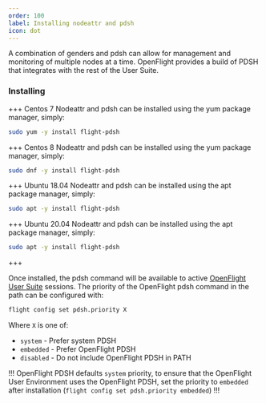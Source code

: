 ```yaml
---
order: 100
label: Installing nodeattr and pdsh
icon: dot
---
```


A combination of genders and pdsh can allow for management and monitoring of multiple nodes at a time. OpenFlight provides a build of PDSH that integrates with the rest of the User Suite.

### Installing

+++ Centos 7
Nodeattr and pdsh can be installed using the yum package manager, simply:

```bash
sudo yum -y install flight-pdsh
```
+++ Centos 8
Nodeattr and pdsh can be installed using the yum package manager, simply:

```bash
sudo dnf -y install flight-pdsh
```

+++ Ubuntu 18.04
Nodeattr and pdsh can be installed using the apt package manager, simply:

```bash
sudo apt -y install flight-pdsh
```
+++ Ubuntu 20.04
Nodeattr and pdsh can be installed using the apt package manager, simply:

```bash
sudo apt -y install flight-pdsh
```
+++

Once installed, the pdsh command will be available to active [OpenFlight User Suite](/flight_environment_usage/#what-is-the-flight-user-suite) sessions. The priority of the OpenFlight pdsh command in the path can be configured with:

```bash
flight config set pdsh.priority X
```

Where `X` is one of:

- `system` - Prefer system PDSH
- `embedded` - Prefer OpenFlight PDSH
- `disabled` - Do not include OpenFlight PDSH in PATH

!!!
OpenFlight PDSH defaults `system` priority, to ensure that the OpenFlight User Environment uses the OpenFlight PDSH, set the priority to `embedded` after installation (`flight config set pdsh.priority embedded`)
!!!
